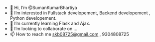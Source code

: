 - 👋 Hi, I’m @SumanKumarBhartiya
- 👀 I’m interested in Fullstack developement, Backend developement , Python developement.
- 🌱 I’m currently learning Flask and Ajax.
- 💞️ I’m looking to collaborate on ...
- 📫 How to reach me skb08725@gmail.com , 9304808725 

<!---
SumanKumarBhartiya/SumanKumarBhartiya is a ✨ special ✨ repository because its `README.md` (this file) appears on your GitHub profile.
You can click the Preview link to take a look at your changes.
--->

